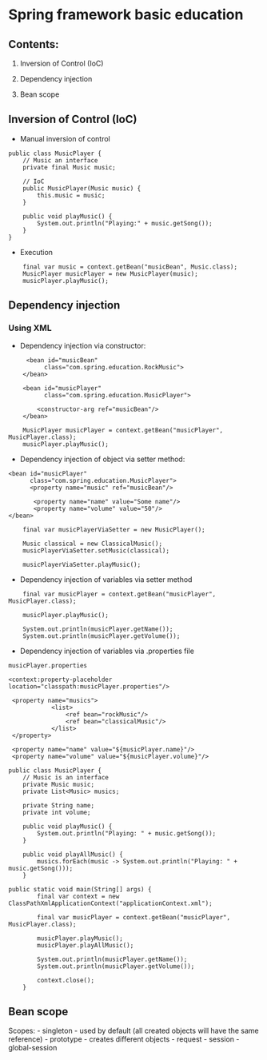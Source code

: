# Spring framework basic education

## Contents:
1. Inversion of Control (IoC) 

2. Dependency injection

3. Bean scope

## Inversion of Control (IoC)

 - Manual inversion of control
```
public class MusicPlayer {
    // Music an interface
    private final Music music;

    // IoC
    public MusicPlayer(Music music) {
        this.music = music;
    }

    public void playMusic() {
        System.out.println("Playing:" + music.getSong());
    }
}
```
 - Execution
```
    final var music = context.getBean("musicBean", Music.class);
    MusicPlayer musicPlayer = new MusicPlayer(music);
    musicPlayer.playMusic();
```

## Dependency injection

### Using XML
- Dependency injection via constructor:

```
     <bean id="musicBean"
          class="com.spring.education.RockMusic">
    </bean>

    <bean id="musicPlayer"
          class="com.spring.education.MusicPlayer">

        <constructor-arg ref="musicBean"/>
    </bean>
```

```
    MusicPlayer musicPlayer = context.getBean("musicPlayer", MusicPlayer.class);
    musicPlayer.playMusic();
```

- Dependency injection of object via setter method:

```
<bean id="musicPlayer"
      class="com.spring.education.MusicPlayer">
      <property name="music" ref="musicBean"/>
      
       <property name="name" value="Some name"/>
       <property name="volume" value="50"/>
</bean>
```

```
    final var musicPlayerViaSetter = new MusicPlayer();
 
    Music classical = new ClassicalMusic();
    musicPlayerViaSetter.setMusic(classical);

    musicPlayerViaSetter.playMusic();
```

- Dependency injection of variables via setter method

```
    final var musicPlayer = context.getBean("musicPlayer", MusicPlayer.class);

    musicPlayer.playMusic();

    System.out.println(musicPlayer.getName());
    System.out.println(musicPlayer.getVolume());
```

- Dependency injection of variables via .properties file

```
musicPlayer.properties
```

```
<context:property-placeholder location="classpath:musicPlayer.properties"/>
```

```
 <property name="musics">
            <list>
                <ref bean="rockMusic"/>
                <ref bean="classicalMusic"/>
            </list>
 </property>
        
 <property name="name" value="${musicPlayer.name}"/>
 <property name="volume" value="${musicPlayer.volume}"/>
```

```
public class MusicPlayer {
    // Music is an interface
    private Music music;
    private List<Music> musics;

    private String name;
    private int volume;

    public void playMusic() {
        System.out.println("Playing: " + music.getSong());
    }

    public void playAllMusic() {
        musics.forEach(music -> System.out.println("Playing: " + music.getSong()));
    }
```

```
public static void main(String[] args) {
        final var context = new ClassPathXmlApplicationContext("applicationContext.xml");

        final var musicPlayer = context.getBean("musicPlayer", MusicPlayer.class);

        musicPlayer.playMusic();
        musicPlayer.playAllMusic();

        System.out.println(musicPlayer.getName());
        System.out.println(musicPlayer.getVolume());

        context.close();
    }
```

## Bean scope

 Scopes:
    - singleton - used by default (all created objects will have the same reference)
    - prototype - creates different objects
    - request
    - session
    - global-session